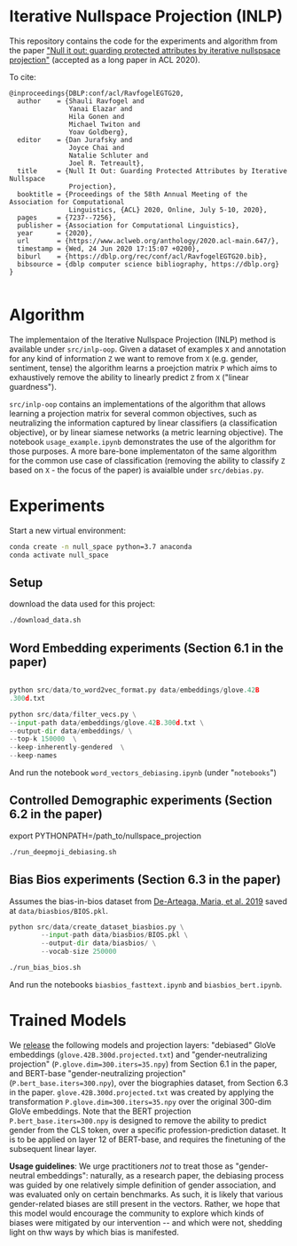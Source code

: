 # Iterative Nullspace Projection (INLP)

This repository contains the code for the experiments and algorithm from the paper ["Null it out: guarding protected attributes by iterative nullspsace projection"](https://www.aclweb.org/anthology/2020.acl-main.647/) (accepted as a long paper in ACL 2020).

To cite:

```
@inproceedings{DBLP:conf/acl/RavfogelEGTG20,
  author    = {Shauli Ravfogel and
               Yanai Elazar and
               Hila Gonen and
               Michael Twiton and
               Yoav Goldberg},
  editor    = {Dan Jurafsky and
               Joyce Chai and
               Natalie Schluter and
               Joel R. Tetreault},
  title     = {Null It Out: Guarding Protected Attributes by Iterative Nullspace
               Projection},
  booktitle = {Proceedings of the 58th Annual Meeting of the Association for Computational
               Linguistics, {ACL} 2020, Online, July 5-10, 2020},
  pages     = {7237--7256},
  publisher = {Association for Computational Linguistics},
  year      = {2020},
  url       = {https://www.aclweb.org/anthology/2020.acl-main.647/},
  timestamp = {Wed, 24 Jun 2020 17:15:07 +0200},
  biburl    = {https://dblp.org/rec/conf/acl/RavfogelEGTG20.bib},
  bibsource = {dblp computer science bibliography, https://dblp.org}
}


```


# Algorithm

The implementaion of the Iterative Nullspace Projection (INLP) method is available under `src/inlp-oop`. Given a dataset of examples `X` and annotation for any kind of information `Z` we want to remove from `X` (e.g. gender, sentiment, tense) the algorithm learns a proejction matrix `P` which aims to exhaustively remove the ability to linearly predict `Z` from `X` ("linear guardness"). 

`src/inlp-oop` contains an implementations of the algorithm that allows learning a projection matrix for several common objectives, such as neutralizing the information captured by linear classifiers (a classification objective), or by linear siamese networks (a metric learning objective). The notebook `usage_example.ipynb` demonstrates the use of the algorithm for those purposes. A more bare-bone implementaton of the same algorithm for the common use case of classification (removing the ability to classify `Z` based on `X` - the focus of the paper) is avaialble under `src/debias.py`.

# Experiments

Start a new virtual environment:
```sh
conda create -n null_space python=3.7 anaconda
conda activate null_space
```

## Setup
download the data used for this project:
```sh
./download_data.sh
```



## Word Embedding experiments (Section 6.1 in the paper)

```py

python src/data/to_word2vec_format.py data/embeddings/glove.42B
.300d.txt

python src/data/filter_vecs.py \
--input-path data/embeddings/glove.42B.300d.txt \
--output-dir data/embeddings/ \
--top-k 150000  \
--keep-inherently-gendered  \
--keep-names 
```

And run the notebook `word_vectors_debiasing.ipynb` (under "`notebooks`")

## Controlled Demographic experiments (Section 6.2 in the paper)


export PYTHONPATH=/path_to/nullspace_projection
```sh 
./run_deepmoji_debiasing.sh
```


## Bias Bios experiments (Section 6.3 in the paper)

Assumes the bias-in-bios dataset from [De-Arteaga, Maria, et al. 2019](https://arxiv.org/abs/1901.09451) saved at `data/biasbios/BIOS.pkl`.


```py
python src/data/create_dataset_biasbios.py \
        --input-path data/biasbios/BIOS.pkl \
        --output-dir data/biasbios/ \
        --vocab-size 250000
```


```sh
./run_bias_bios.sh
```

And run the notebooks `biasbios_fasttext.ipynb` and `biasbios_bert.ipynb`.

# Trained Models
We [release](
https://storage.cloud.google.com/ai2i/nullspace/after-gender-projection/gender-projection.zip) the following models and projection layers: "debiased" GloVe embeddings (`glove.42B.300d.projected.txt`) and "gender-neutralizing projection" (`P.glove.dim=300.iters=35.npy`) from Section 6.1 in the paper, and BERT-base "gender-neutralizing projection" (`P.bert_base.iters=300.npy`), over the biographies dataset, from Section 6.3 in the paper. `glove.42B.300d.projected.txt` was created by applying the transformation `P.glove.dim=300.iters=35.npy` over the original 300-dim GloVe embeddings. Note that the BERT projection `P.bert_base.iters=300.npy` is designed to remove the ability to predict gender from the CLS token, over a specific profession-prediction dataset. It is to be applied on layer 12 of BERT-base, and requires the finetuning of the subsequent linear layer. 

**Usage guidelines**: We urge practitioners *not* to treat those as "gender-neutral embeddings": naturally, as a research paper, the debiasing process was guided by one relatively simple definition of gender association, and was evaluated only on certain benchmarks. As such, it is likely that various gender-related biases are still present in the vectors. Rather, we hope that this model would encourage the community to explore which kinds of biases were mitigated by our intervention -- and which were not, shedding light on thw ways by which bias is manifested.
